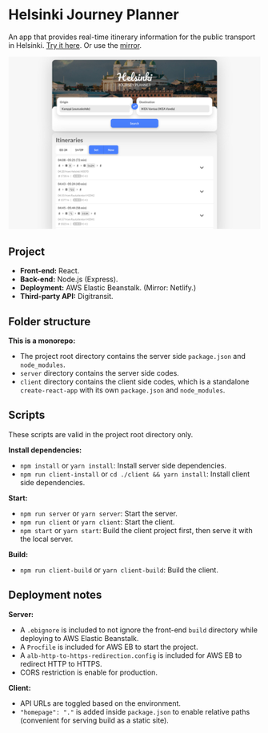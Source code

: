 # Helsinki Journey Planner

An app that provides real-time itinerary information for the public transport in Helsinki. [Try it here](https://helsinki-journey-planner.com). Or use the [mirror](https://helsinki-journey-planner.netlify.app/).

![Home Page](https://github.com/zw627/helsinki-journey-planner/blob/master/README.jpg)

## Project

- **Front-end:** React.
- **Back-end:** Node.js (Express).
- **Deployment:** AWS Elastic Beanstalk. (Mirror: Netlify.)
- **Third-party API:** Digitransit.

## Folder structure

**This is a monorepo:**

- The project root directory contains the server side `package.json` and `node_modules`.
- `server` directory contains the server side codes.
- `client` directory contains the client side codes, which is a standalone `create-react-app` with its own `package.json` and `node_modules`.

## Scripts

These scripts are valid in the project root directory only.

**Install dependencies:**

- `npm install` or `yarn install`: Install server side dependencies.
- `npm run client-install` or `cd ./client && yarn install`: Install client side dependencies.

**Start:**

- `npm run server` or `yarn server`: Start the server.
- `npm run client` or `yarn client`: Start the client.
- `npm start` or `yarn start`: Build the client project first, then serve it with the local server.

**Build:**

- `npm run client-build` or `yarn client-build`: Build the client.

## Deployment notes

**Server:**

- A `.ebignore` is included to not ignore the front-end `build` directory while deploying to AWS Elastic Beanstalk.
- A `Procfile` is included for AWS EB to start the project.
- A `alb-http-to-https-redirection.config` is included for AWS EB to redirect HTTP to HTTPS.
- CORS restriction is enable for production.

**Client:**

- API URLs are toggled based on the environment.
- `"homepage": "."` is added inside `package.json` to enable relative paths (convenient for serving build as a static site).

